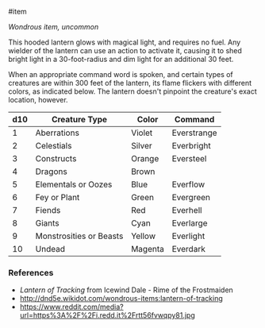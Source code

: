  #item 

_Wondrous item, uncommon_

This hooded lantern glows with magical light, and requires no fuel. Any wielder of the lantern can use an action to activate it, causing it to shed bright light in a 30-foot-radius and dim light for an additional 30 feet.

When an appropriate command word is spoken, and certain types of creatures are within 300 feet of the lantern, its flame flickers with different colors, as indicated below. The lantern doesn't pinpoint the creature's exact location, however.

| d10 | Creature Type           | Color   | Command     |
| --- | ----------------------- | ------- | ----------- |
| 1   | Aberrations             | Violet  | Everstrange |
| 2   | Celestials              | Silver  | Everbright  |
| 3   | Constructs              | Orange  | Eversteel   |
| 4   | Dragons                 | Brown   |             |
| 5   | Elementals or Oozes     | Blue    | Everflow    |
| 6   | Fey or Plant            | Green   | Evergreen   |
| 7   | Fiends                  | Red     | Everhell    |
| 8   | Giants                  | Cyan    | Everlarge   |
| 9   | Monstrosities or Beasts | Yellow  | Everlight   |
| 10  | Undead                  | Magenta | Everdark    |

### References

* *Lantern of Tracking* from Icewind Dale - Rime of the Frostmaiden
* http://dnd5e.wikidot.com/wondrous-items:lantern-of-tracking
* https://www.reddit.com/media?url=https%3A%2F%2Fi.redd.it%2Frtt56fvwqpy81.jpg
